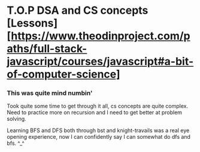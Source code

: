 # T.O.P DSA and CS concepts [Lessons][https://www.theodinproject.com/paths/full-stack-javascript/courses/javascript#a-bit-of-computer-science]

### This was quite mind numbin'

Took quite some time to get through it all, cs concepts are quite complex.
Need to practice more on recursion and I need to get better at problem solving.

Learning BFS and DFS both through bst and knight-travails was a real eye opening
experience, now I can confidently say I can somewhat do dfs and bfs. ^_^

